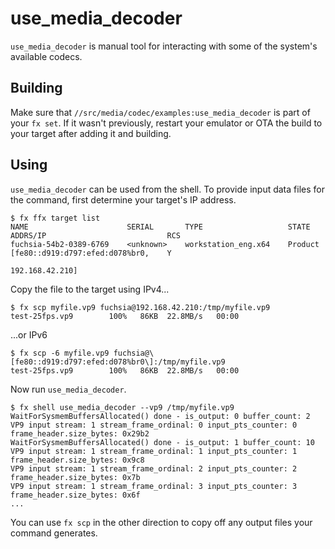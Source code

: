 # use_media_decoder

`use_media_decoder` is manual tool for interacting with some of the system's
available codecs.

## Building

Make sure that `//src/media/codec/examples:use_media_decoder` is part of your
`fx set`. If it wasn't previously, restart your emulator or OTA the build to
your target after adding it and building.

## Using

`use_media_decoder` can be used from the shell. To provide input data files for
the command, first determine your target's IP address.

```
$ fx ffx target list
NAME                      SERIAL       TYPE                   STATE      ADDRS/IP                           RCS
fuchsia-54b2-0389-6769    <unknown>    workstation_eng.x64    Product    [fe80::d919:d797:efed:d078%br0,    Y
                                                                          192.168.42.210]
```

Copy the file to the target using IPv4...
```
$ fx scp myfile.vp9 fuchsia@192.168.42.210:/tmp/myfile.vp9
test-25fps.vp9        100%   86KB  22.8MB/s   00:00
```

...or IPv6
```
$ fx scp -6 myfile.vp9 fuchsia@\[fe80::d919:d797:efed:d078%br0\]:/tmp/myfile.vp9
test-25fps.vp9        100%   86KB  22.8MB/s   00:00
```

Now run `use_media_decoder`.
```
$ fx shell use_media_decoder --vp9 /tmp/myfile.vp9
WaitForSysmemBuffersAllocated() done - is_output: 0 buffer_count: 2
VP9 input stream: 1 stream_frame_ordinal: 0 input_pts_counter: 0 frame_header.size_bytes: 0x29b2
WaitForSysmemBuffersAllocated() done - is_output: 1 buffer_count: 10
VP9 input stream: 1 stream_frame_ordinal: 1 input_pts_counter: 1 frame_header.size_bytes: 0x9c8
VP9 input stream: 1 stream_frame_ordinal: 2 input_pts_counter: 2 frame_header.size_bytes: 0x7b
VP9 input stream: 1 stream_frame_ordinal: 3 input_pts_counter: 3 frame_header.size_bytes: 0x6f
...
```

You can use `fx scp` in the other direction to copy off any output files your
command generates.
